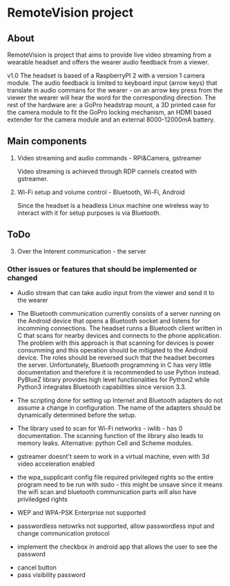 # RemoteVision project

## About

RemoteVision is project that aims to provide live video streaming from a
wearable headset and offers the wearer audio feedback from a viewer.

v1.0
The headset is based of a RaspberryPI 2 with a version 1 camera module. The
audio feedback is limited to keyboard input (arrow keys) that translate in
audio commans for the wearer - on an arrow key press from the viewer the wearer
will hear the word for the corresponding direction.
The rest of the hardware are: a GoPro headstrap mount, a 3D printed case for the
camera module to fit the GoPro locking mechanism, an HDMI based extender for
the camera module and an external 8000-12000mA battery.

## Main components

1. Video streaming and audio commands - RPI&Camera, gstreamer

   Video streaming is achieved through RDP cannels created with gstreamer.

2. Wi-Fi setup and volume control - Bluetooth, Wi-Fi, Android

   Since the headset is a headless Linux machine one wireless way to interact with
   it for setup purposes is via Bluetooth.


## ToDo

3. Over the Interent communication - the server

### Other issues or features that should be implemented or changed

+ Audio stream that can take audio input from the viewer and send it to the
wearer

+ The Bluetooth communication currently consists of a server running on the
Android device that opens a Bluetooth socket and listens for incomming
connections. The headset runns a Bluetooth client written in C that scans for
nearby devices and connects to the phone application. The problem with this
approach is that scanning for devices is power consumming and this operation
should be mitigated to the Android device. The roles should be reversed such
that the headset becomes the server. Unfortunately, Bluetooth programming in C
has very little documentation and therefore it is recommended to use Python
instead. PyBlueZ library provides high level functionalities for Python2
while Python3 integrates Bluetooth capabilities since version 3.3.

+ The scripting done for setting up Internet and Bluetooth adapters do not
assume a change in configuration. The name of the adapters should be dynamically
determined before the setup.

+ The library used to scan for Wi-Fi networks - iwlib - has 0 documentation.
The scanning function of the library also leads to memory leaks. Alternative:
python Cell and Scheme modules.

+ gstreamer doesnt't seem to work in a virtual machine, even with 3d video
acceleration enabled

+ the wpa_supplicant config file required privileged rights so the entire
program need to be run with sudo - this might be unsave since it means the
wifi scan and bluetooth communication parts will also have priviledged rights

+ WEP and WPA-PSK Enterprise not supported

+ passwordless netowrks not supported, allow passwordless input and change
communication protocol

+ implement the checkbox in android app that allows the user to see the
password

- cancel button
- pass visibility password